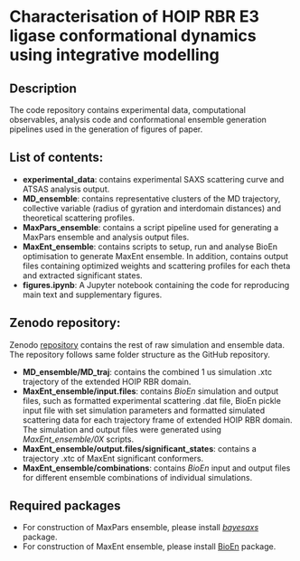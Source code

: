 # Characterisation of HOIP RBR E3 ligase conformational dynamics using integrative modelling 

## Description

The code repository contains experimental data, computational observables, analysis code and conformational ensemble generation pipelines used in the generation of figures of paper.

## List of contents:

- **experimental_data**: contains experimental SAXS scattering curve and ATSAS analysis output.
- **MD_ensemble**: contains representative clusters of the MD trajectory, collective variable (radius of gyration and interdomain distances) and theoretical scattering profiles.
- **MaxPars_ensemble**: contains a script pipeline used for generating a MaxPars ensemble and analysis output files.
- **MaxEnt_ensemble**: contains scripts to setup, run and analyse BioEn optimisation to generate MaxEnt ensemble. In addition, contains output files containing optimized weights and scattering profiles for each theta and extracted significant states.
- **figures.ipynb**: A Jupyter notebook containing the code for reproducing main text and supplementary figures.

## Zenodo repository:

Zenodo [repository](https://zenodo.org/record/7041795) contains the rest of raw simulation and ensemble data. The repository follows same folder structure as the GitHub repository.

- **MD_ensemble/MD_traj**: contains the combined 1 us simulation .xtc trajectory of the extended HOIP RBR domain. 
- **MaxEnt_ensemble/input.files**: contains _BioEn_ simulation and output files, such as formatted experimental scattering .dat file, BioEn pickle input file with set simulation parameters and formatted simulated scattering data for each trajectory frame of extended HOIP RBR domain. The simulation and output files were generated using _MaxEnt_ensemble/0X_ scripts.
- **MaxEnt_ensemble/output.files/significant_states**: contains a trajectory .xtc of MaxEnt significant conformers.
- **MaxEnt_ensemble/combinations**: contains _BioEn_ input and output files for different ensemble combinations of individual simulations.

## Required packages

- For construction of MaxPars ensemble, please install [_bayesaxs_](https://github.com/mariuskausas/bayesaxs) package.
- For construction of MaxEnt ensemble, please install [BioEn](https://github.com/bio-phys/BioEn) package.
